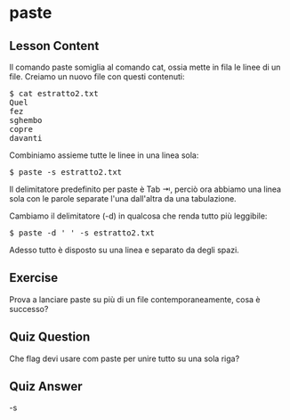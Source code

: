 # paste

## Lesson Content

Il comando paste somiglia al comando cat, ossia mette in fila le linee di un file. Creiamo un nuovo file con questi contenuti:

<pre>
$ cat estratto2.txt
Quel
fez
sghembo
copre
davanti
</pre>

Combiniamo assieme tutte le linee in una linea sola:

<pre>$ paste -s estratto2.txt</pre>

Il delimitatore predefinito per paste è Tab ⇥, perciò ora abbiamo una linea sola con le parole separate l'una dall'altra da una tabulazione.

Cambiamo il delimitatore (-d) in qualcosa che renda tutto più leggibile:

<pre>$ paste -d ' ' -s estratto2.txt</pre>

Adesso tutto è disposto su una linea e separato da degli spazi.

## Exercise

Prova a lanciare paste su più di un file contemporaneamente, cosa è successo?

## Quiz Question

Che flag devi usare com paste per unire tutto su una sola riga?

## Quiz Answer

-s
